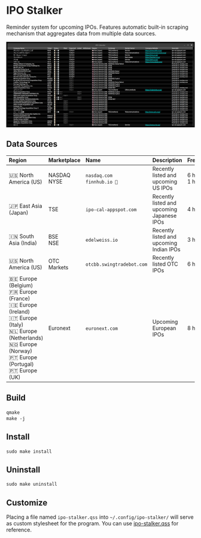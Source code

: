 # IPO Stalker

Reminder system for upcoming IPOs.  Features automatic built-in scraping mechanism that aggregates data from multiple data sources.

[![screenshot](assets/screenshot.png)](assets/screenshot.png)

## Data Sources

| Region              | Marketplace     | Name                               | Description                                | Frequency |
|:--------------------|:----------------|:-----------------------------------|:-------------------------------------------|:----------|
| 🇺🇸 North America (US)  | NASDAQ<br/>NYSE | `nasdaq.com`<br/>`finnhub.io 🔑` | Recently listed and upcoming US IPOs       | 6 hours<br/>1 hour   |
| 🇯🇵 East Asia (Japan)   | TSE             | `ipo-cal-appspot.com`            | Recently listed and upcoming Japanese IPOs | 4 hours   |
| 🇮🇳 South Asia (India)  | BSE<br/>NSE     | `edelweiss.io`                   | Recently listed and upcoming Indian IPOs   | 3 hours   |
| 🇺🇸 North America (US)  | OTC Markets     | `otcbb.swingtradebot.com`        | Recently listed OTC IPOs                   | 6 hours   |
| 🇧🇪 Europe (Belgium)<br/>🇫🇷 Europe (France)<br/>🇮🇪 Europe (Ireland)<br/>🇮🇹 Europe (Italy)<br/>🇳🇱 Europe (Netherlands)<br/>🇳🇴 Europe (Norway)<br/>🇵🇹 Europe (Portugal)<br/>🇵🇹 Europe (UK) | Euronext   | `euronext.com`                   | Upcoming European IPOs                     | 8 hours   |


## Build

    qmake
    make -j


## Install

    sudo make install


## Uninstall

    sudo make uninstall


## Customize

Placing a file named `ipo-stalker.qss` into `~/.config/ipo-stalker/` will serve as custom stylesheet for the program.
You can use [ipo-stalker.qss](res/stylesheets/ipo-stalker.qss) for reference.
